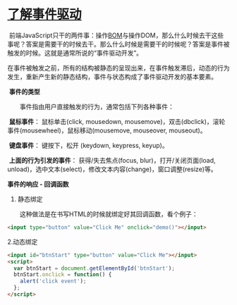 # [了解事件驱动](https://www.cnblogs.com/dxy1982/p/3791253.html)

​	前端JavaScript只干的两件事：操作[BOM](https://www.cnblogs.com/gaoya666/p/8560745.html)与操作DOM，那么什么时候去干这些事呢？答案是需要干的时候去干。那么什么时候是需要干的时候呢？答案是事件被触发的时候。这就是通常所说的“事件驱动开发”。

​	在事件被触发之前，所有的结构被静态的呈现出来，在事件触发滞后，动态的行为发生，重新产生新的静态结构，事件与状态构成了事件驱动开发的基本要素。

​	**事件的类型**

　　事件指由用户直接触发的行为，通常包括下列各种事件：

​	**鼠标事件**： 鼠标单击(click, mousedown, mousemove)，双击(dbclick)，滚轮事件(mousewheel)，鼠标移动(mousemove, mouseover, mouseout)。

​	**键盘事件**： 键按下，松开 (keydown, keypress, keyup)。

​	**上面的行为引发的事件**： 获得/失去焦点(focus, blur)，打开/关闭页面(load, unload)，选中文本(select)，修改文本内容(change)，窗口调整(resize)等。



**事件的响应 - 回调函数**

1. 静态绑定

　　这种做法是在书写HTML的时候就绑定好其回调函数，看个例子：

```html
<input type="button" value="Click Me" onclick="demo()"></input>
```

   2.动态绑定

```html
<input id="btnStart" type="button" value="Click Me"></input>
<script>
  var btnStart = document.getElementById('btnStart');
  btnStart.onclick = function() {
    alert('click event');
  };
</script>
```